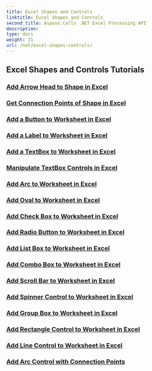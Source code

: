 ```yaml
---
title: Excel Shapes and Controls
linktitle: Excel Shapes and Controls
second_title: Aspose.Cells .NET Excel Processing API
description: 
type: docs
weight: 21
url: /net/excel-shapes-controls/
---
```


## Excel Shapes and Controls Tutorials
### [Add Arrow Head to Shape in Excel](./add-arrow-head-to-shape-excel/)
### [Get Connection Points of Shape in Excel](./get-connection-points-shape-excel/)
### [Add a Button to Worksheet in Excel](./add-button-to-worksheet-excel/)
### [Add a Label to Worksheet in Excel](./add-label-to-worksheet-excel/)
### [Add a TextBox to Worksheet in Excel](./add-textbox-to-worksheet-excel/)
### [Manipulate TextBox Controls in Excel](./manipulate-textbox-controls-excel/)
### [Add Arc to Worksheet in Excel](./add-arc-to-worksheet-excel/)
### [Add Oval to Worksheet in Excel](./add-oval-to-worksheet-excel/)
### [Add Check Box to Worksheet in Excel](./add-checkbox-to-worksheet-excel/)
### [Add Radio Button to Worksheet in Excel](./add-radio-button-to-worksheet-excel/)
### [Add List Box to Worksheet in Excel](./add-list-box-to-worksheet-excel/)
### [Add Combo Box to Worksheet in Excel](./add-combo-box-to-worksheet-excel/)
### [Add Scroll Bar to Worksheet in Excel](./add-scroll-bar-to-worksheet-excel/)
### [Add Spinner Control to Worksheet in Excel](./add-spinner-control-to-worksheet-excel/)
### [Add Group Box to Worksheet in Excel](./add-group-box-to-worksheet-excel/)
### [Add Rectangle Control to Worksheet in Excel](./add-rectangle-control-to-worksheet-excel/)
### [Add Line Control to Worksheet in Excel](./add-line-control-to-worksheet-excel/)
### [Add Arc Control with Connection Points](./add-arc-control-with-connection-points/)